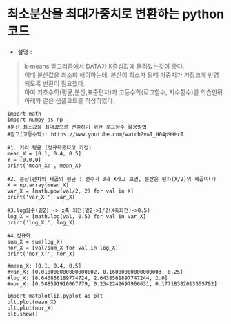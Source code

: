 # 최소분산을 최대가중치로 변환하는 python코드

- 설명 : 
> k-means 알고리즘에서 DATA가 K중심값에 몰려있는것이 좋다.   
> 이때 분산값을 최소화 해야하는데, 분산이 최소가 될때 가중치가 가장크게 반영되도록 변환이 필요했다.  
> 하여 기초수학(평균,분산,표준편차)과 고등수학(로그함수, 지수함수)를 학습한뒤 아래와 같은 샘플코드를 작성하였다.  

```
import math
import numpy as np
#분산 최소값을 최대값으로 변환하기 위한 로그함수 활용방법
#참고(고등수학): https://www.youtube.com/watch?v=I_H04p9HHcI

#1. 거리 평균 (정규화했다고 가정)
mean_X = [0.1, 0.4, 0.5]
Y = [0,0,0]
print('mean_X:', mean_X)

#2. 분산(편차의 제곱의 평균 : 변수가 0과 X라고 보면, 분산은 편차(X/2)의 제곱이다)
X = np.array(mean_X)
var_X = [math.pow(val/2, 2) for val in X]     
print('var_X:', var_X)

#3.log함수(밑2) -> x축 회전(밑2->1/2(X축회전)->0.5)
log_X = [math.log(val, 0.5) for val in var_X]
print('log_X:', log_X)

#4.정규화
sum_X = sum(log_X)
nor_X = [val/sum_X for val in log_X]
print('nor_X:', nor_X)

#mean_X: [0.1, 0.4, 0.5]
#var_X: [0.010000000000000002, 0.16000000000000003, 0.25]
#log_X: [6.643856189774724, 2.6438561897747244, 2.0]
#nor_X: [0.588591910067779, 0.2342242697966631, 0.17718382013555792]

import matplotlib.pyplot as plt
plt.plot(mean_X)
plt.plot(nor_X)
plt.show()
```
